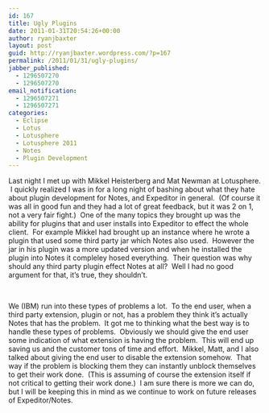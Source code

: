 ```yaml
---
id: 167
title: Ugly Plugins
date: 2011-01-31T20:54:26+00:00
author: ryanjbaxter
layout: post
guid: http://ryanjbaxter.wordpress.com/?p=167
permalink: /2011/01/31/ugly-plugins/
jabber_published:
  - 1296507270
  - 1296507270
email_notification:
  - 1296507271
  - 1296507271
categories:
  - Eclipse
  - Lotus
  - Lotusphere
  - Lotusphere 2011
  - Notes
  - Plugin Development
---
```

Last night I met up with Mikkel Heisterberg and Mat Newman at Lotusphere.  I quickly realized I was in for a long night of bashing about what they hate about plugin development for Notes, and Expeditor in general.  (Of course it was all in good fun and they had a lot of great feedback, but it was 2 on 1, not a very fair fight.)  One of the many topics they brought up was the ability for plugins that and user installs into Expeditor to effect the whole client.  For example Mikkel had brought up an instance where he wrote a plugin that used some third party jar which Notes also used.  However the jar in his plugin was a more updated version and when he installed the plugin into Notes it compleley hosed everything.  Their question was why should any third party plugin effect Notes at all?  Well I had no good argument for that, it&#8217;s true, they shouldn&#8217;t.

&nbsp;

We (IBM) run into these types of problems a lot.  To the end user, when a third party extension, plugin or not, has a problem they think it&#8217;s actually Notes that has the problem.  It got me to thinking what the best way is to handle these types of problems.  Obviously we should give the end user some indication of what extension is having the problem.  This will end up saving us and the customer tons of time and effort.  Mikkel, Matt, and I also talked about giving the end user to disable the extension somehow.  That way if the problem is blocking them they can instantly unblock themselves to get their work done.  (This is assuming of course the extension itself if not critical to getting their work done.)  I am sure there is more we can do, but I will be keeping this in mind as we continue to work on future releases of Expeditor/Notes.